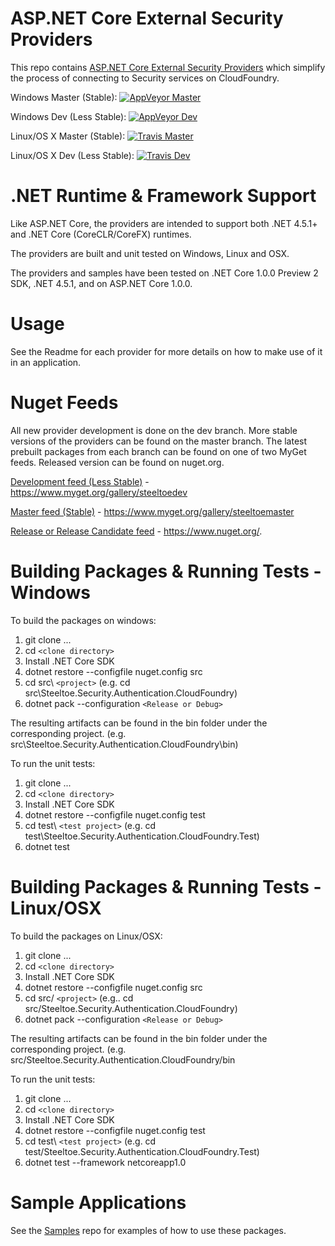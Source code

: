 # ASP.NET Core External Security Providers

This repo contains [ASP.NET Core External Security Providers](https://github.com/aspnet/Security) which simplify the process of connecting to Security services on CloudFoundry.  

Windows Master (Stable): [![AppVeyor Master](https://ci.appveyor.com/api/projects/status/w27a5c4x64pd7jyq?svg=true)](https://ci.appveyor.com/project/steeltoe/security)

Windows Dev (Less Stable): [![AppVeyor Dev](https://ci.appveyor.com/api/projects/status/w27a5c4x64pd7jyq/branch/dev?svg=true)](https://ci.appveyor.com/project/steeltoe/security/branch/dev)

Linux/OS X Master (Stable): [![Travis Master](https://travis-ci.org/SteeltoeOSS/Security.svg?branch=master)](https://travis-ci.org/SteelToeOSS/Security)

Linux/OS X Dev (Less Stable):  [![Travis Dev](https://travis-ci.org/SteeltoeOSS/Security.svg?branch=dev)](https://travis-ci.org/SteelToeOSS/Security)

# .NET Runtime & Framework Support
Like ASP.NET Core, the providers are intended to support both .NET 4.5.1+ and .NET Core (CoreCLR/CoreFX) runtimes. 

The providers are built and unit tested on Windows, Linux and OSX.

The providers and samples have been tested on .NET Core 1.0.0 Preview 2 SDK, .NET 4.5.1, and on ASP.NET Core 1.0.0.

# Usage
See the Readme for each provider for more details on how to make use of it in an application.

# Nuget Feeds
All new provider development is done on the dev branch. More stable versions of the providers can be found on the master branch. The latest prebuilt packages from each branch can be found on one of two MyGet feeds. Released version can be found on nuget.org.

[Development feed (Less Stable)](https://www.myget.org/gallery/steeltoedev) - https://www.myget.org/gallery/steeltoedev

[Master feed (Stable)](https://www.myget.org/gallery/steeltoemaster) - https://www.myget.org/gallery/steeltoemaster

[Release or Release Candidate feed](https://www.nuget.org/) - https://www.nuget.org/. 

# Building Packages & Running Tests - Windows
To build the packages on windows:

1. git clone ...
2. cd `<clone directory>`
3. Install .NET Core SDK
4. dotnet restore --configfile nuget.config src
5. cd src\ `<project>` (e.g. cd src\Steeltoe.Security.Authentication.CloudFoundry)
6. dotnet pack --configuration `<Release or Debug>` 

The resulting artifacts can be found in the bin folder under the corresponding project. (e.g. src\Steeltoe.Security.Authentication.CloudFoundry\bin)

To run the unit tests:

1. git clone ...
2. cd `<clone directory>`
3. Install .NET Core SDK 
4. dotnet restore --configfile nuget.config test
5. cd test\ `<test project>` (e.g. cd test\Steeltoe.Security.Authentication.CloudFoundry.Test)
6. dotnet test

# Building Packages & Running Tests - Linux/OSX
To build the packages on Linux/OSX: 

1. git clone ...
2. cd `<clone directory>`
3. Install .NET Core SDK
4. dotnet restore --configfile nuget.config src
5. cd src/ `<project>` (e.g.. cd src/Steeltoe.Security.Authentication.CloudFoundry)
6. dotnet pack --configuration `<Release or Debug>`

The resulting artifacts can be found in the bin folder under the corresponding project. (e.g. src/Steeltoe.Security.Authentication.CloudFoundry/bin

To run the unit tests: 

1. git clone ...
2. cd `<clone directory>`
3. Install .NET Core SDK 
4. dotnet restore --configfile nuget.config test
5. cd test\ `<test project>` (e.g. cd test/Steeltoe.Security.Authentication.CloudFoundry.Test)
6. dotnet test --framework netcoreapp1.0

# Sample Applications
See the [Samples](https://github.com/SteelToeOSS/Samples) repo for examples of how to use these packages.
